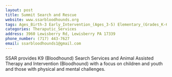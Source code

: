 ```yaml
---
layout: post
title: Summit Search and Rescue
website: www.ssarbloodhounds.org
tags: Ages_Birth-3 Early_Intervention_(Ages_3-5) Elementary_(Grades_K-6) Secondary_(Grades_7-12) Post_Secondary_(High_School_and_Beyond)
categories: Theraputic_Services
address: 3960 Lewisberry Rd, Lewisberry PA 17339
phone_number: (717) 443-7627
email: ssarbloodhounds1@gmail.com
---
```

SSAR provides K9 (Bloodhound) Search Services and Animal Assisted Therapy and Intervention (Bloodhound) with a focus on children and youth and those with physical and mental challenges.